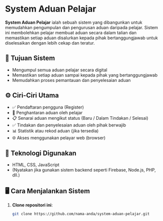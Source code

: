 # System Aduan Pelajar

**System Aduan Pelajar** ialah sebuah sistem yang dibangunkan untuk memudahkan pengumpulan dan pengurusan aduan daripada pelajar. Sistem ini membolehkan pelajar membuat aduan secara dalam talian dan memastikan setiap aduan disalurkan kepada pihak bertanggungjawab untuk diselesaikan dengan lebih cekap dan teratur.

## 🎯 Tujuan Sistem
- Mengumpul semua aduan pelajar secara digital
- Memastikan setiap aduan sampai kepada pihak yang bertanggungjawab
- Memudahkan proses pemantauan dan penyelesaian aduan

## ⚙️ Ciri-Ciri Utama
- ✅ Pendaftaran pengguna (Register)
- 📝 Penghantaran aduan oleh pelajar
- 📋 Senarai aduan mengikut status (Baru / Dalam Tindakan / Selesai)
- ✅ Tindakan dan penyelesaian aduan oleh pihak berwajib
- 📊 Statistik atau rekod aduan (jika tersedia)
- 🌐 Akses menggunakan pelayar web (browser)

## 🧪 Teknologi Digunakan
- HTML, CSS, JavaScript
- (Nyatakan jika gunakan sistem backend seperti Firebase, Node.js, PHP, dll.)

## 🖥️ Cara Menjalankan Sistem
1. **Clone repositori ini**:
   ```bash
   git clone https://github.com/nama-anda/system-aduan-pelajar.git
